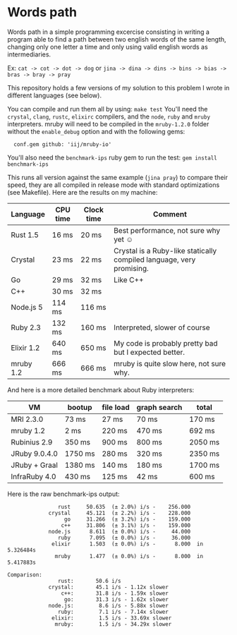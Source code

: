 # Words path

Words path in a simple programming excercise consisting in writing a program able to find a path between two english words of the same length, changing only one letter a time and only using valid english words as intermediaries.

Ex: `cat -> cot -> dot -> dog` or `jina -> dina -> dins -> bins -> bias -> bras -> bray -> pray`

This repository holds a few versions of my solution to this problem I wrote in different languages (see below).

You can compile and run them all by using: `make test`
You'll need the `crystal`, `clang`, `rustc`, `elixirc` compilers, and the `node`, `ruby` and `mruby` interpreters. mruby will need to be compiled in the `mruby-1.2.0` folder without the `enable_debug` option and with the following gems:
```
  conf.gem github: 'iij/mruby-io'
```
You'll also need the `benchmark-ips` ruby gem to run the test: `gem install benchmark-ips`

This runs all version against the same example (`jina pray`) to compare their speed, they are all compiled in release mode with standard optimizations (see Makefile). Here are the results on my machine:

Language   | CPU time | Clock time | Comment
-----------|----------|------------|-------------------------------------------
Rust 1.5   |    16 ms |      20 ms | Best performance, not sure why yet ☺
Crystal    |    23 ms |      22 ms | Crystal is a Ruby-like statically compiled language, very promising.
Go         |    29 ms |      32 ms | Like C++
C++        |    30 ms |      32 ms |
Node.js 5  |   114 ms |     116 ms |
Ruby 2.3   |   132 ms |     160 ms | Interpreted, slower of course
Elixir 1.2 |   640 ms |     650 ms | My code is probably pretty bad but I expected better.
mruby 1.2  |   666 ms |     666 ms | mruby is quite slow here, not sure why.

And here is a more detailed benchmark about Ruby interpreters:

 VM            |  bootup | file load | graph search |   total |
---------------|---------|-----------|--------------|---------|
 MRI 2.3.0     |   73 ms |     27 ms |        70 ms |  170 ms |
 mruby 1.2     |    2 ms |    220 ms |       470 ms |  692 ms |
 Rubinius 2.9  |  350 ms |    900 ms |       800 ms | 2050 ms |
 JRuby 9.0.4.0 | 1750 ms |    280 ms |       320 ms | 2350 ms |
 JRuby + Graal | 1380 ms |    140 ms |       180 ms | 1700 ms |
 InfraRuby 4.0 |  430 ms |    125 ms |        42 ms |  600 ms |

Here is the raw benchmark-ips output:

```
                rust     50.635  (± 2.0%) i/s -    256.000
             crystal     45.121  (± 2.2%) i/s -    228.000
                  go     31.266  (± 3.2%) i/s -    159.000
                 c++     31.806  (± 3.1%) i/s -    159.000
             node.js      8.611  (± 0.0%) i/s -     44.000
                ruby      7.095  (± 0.0%) i/s -     36.000
              elixir      1.503  (± 0.0%) i/s -      8.000  in   5.326484s
               mruby      1.477  (± 0.0%) i/s -      8.000  in   5.417883s

Comparison:
                rust:       50.6 i/s
             crystal:       45.1 i/s - 1.12x slower
                 c++:       31.8 i/s - 1.59x slower
                  go:       31.3 i/s - 1.62x slower
             node.js:        8.6 i/s - 5.88x slower
                ruby:        7.1 i/s - 7.14x slower
              elixir:        1.5 i/s - 33.69x slower
               mruby:        1.5 i/s - 34.29x slower
```